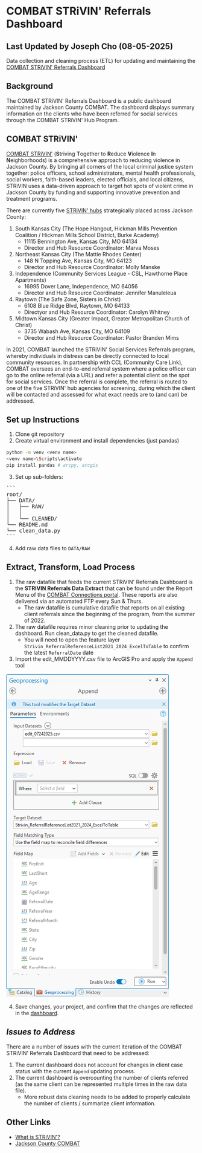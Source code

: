 # COMBAT STRiVIN' Referrals Dashboard
## Last Updated by Joseph Cho (08-05-2025)

Data collection and cleaning process (ETL) for updating and maintaining the [COMBAT STRiVIN' Referrals Dashboard](https://combat-geospatial-hub-jacksoncomo.hub.arcgis.com/apps/3e27cf2d103d417e82a2bf7f254ccbac/explore)

## Background 
The COMBAT STRiVIN' Referrals Dashboard is a public dashboard maintained by Jackson County COMBAT. The dashboard displays summary information on the clients who have been referred for social services through the COMBAT STRiVIN' Hub Program. 

## COMBAT STRiVIN' 

[COMBAT STRiVIN'](https://www.jacksoncountycombat.com/referrals) (**S**triving **T**ogether to **R**educe **V**iolence **I**n **N**eighborhoods) is a comprehensive approach to reducing violence in Jackson County. By bringing all corners of the local criminal justice system together: police officers, school administrators, mental health professionals, social workers, faith-based leaders, elected officials, and local citizens, STRiVIN uses a data-driven approach to target hot spots of violent crime in Jackson County by funding and supporting innovative prevention and treatment programs. 

There are currently five [STRiVIN' hubs](https://www.jacksoncountycombat.com/858/STRiVIN-Hubs) strategically placed across Jackson County: 
1. South Kansas City (The Hope Hangout, Hickman Mills Prevention Coalition / Hickman Mills School District, Burke Academy)
    - 11115 Bennington Ave, Kansas City, MO 64134
    - Director and Hub Resource Coordinator: Marva Moses
2. Northeast Kansas City (The Mattie Rhodes Center)
    - 148 N Topping Ave, Kansas City, MO 64123
    - Director and Hub Resource Coordinator: Molly Manske
3. Independence (Community Services League - CSL, Hawthorne Place Apartments)
    - 16995 Dover Lane, Independence, MO 64056
    - Director and Hub Resource Coordinator: Jennifer Manuleleua
4. Raytown (The Safe Zone, Sisters in Christ)
    - 6108 Blue Ridge Blvd, Raytown, MO 64133
    - Directyor and Hub Resource Coordinator: Carolyn Whitney
5. Midtown Kansas City (Greater Impact, Greater Metropolitan Church of Christ)
    - 3735 Wabash Ave, Kansas City, MO 64109
    - Director and Hub Resource Coordinator: Pastor Branden Mims

In 2021, COMBAT launched the STRiVIN' Social Services Referrals program, whereby individuals in distress can be directly connected to local community resources. In partnership with CCL (Community Care Link), COMBAT oversees an end-to-end referral system where a police officer can go to the online referral (via a URL) and refer a potential client on the spot for social services. Once the referral is complete, the referral is routed to one of the five STRiVIN' hub agencies for screening, during which the client will be contacted and assessed for what exact needs are to (and can) be addressed. 

## Set up Instructions
1. Clone git repository 
2. Create virtual environment and install dependencies (just pandas)
```bash
python -m venv <venv name>
<venv name>\Scripts\activate
pip install pandas # arcpy, arcgis
```
3. Set up sub-folders: 
<pre>
```
root/
├── DATA/
│   ├── RAW/
│   │   
│   └── CLEANED/
└── README.md
└── clean_data.py
```
</pre>
4. Add raw data files to `DATA/RAW`

## Extract, Transform, Load Process 
1. The raw datafile that feeds the current STRiVIN' Referrals Dashboard is the **STRIVIN Referrals Data Extract** that can be found under the Report Menu of the [COMBAT Connections portal](https://combatconnections.org/). These reports are also delivered via an automated FTP every Sun & Thurs.
    - The raw datafile is cumulative datafile that reports on all existing client referrals since the beginning of the program, from the summer of 2022. 
2. The raw datafile requires minor cleaning prior to updating the dashboard. Run clean_data.py to get the cleaned datafile.
    - You will need to open the feature layer `Strivin_ReferralReferenceList2021_2024_ExcelToTable` to confirm the latest `ReferralDate` date
3. Import the edit_MMDDYYYY.csv file to ArcGIS Pro and apply the `Append` tool 

![How to Append](how_to_append.png "How to append new data to feature layer")

4. Save changes, your project, and confirm that the changes are reflected in the [dashboard](https://combat-geospatial-hub-jacksoncomo.hub.arcgis.com/apps/3e27cf2d103d417e82a2bf7f254ccbac/explore).

## ***Issues to Address***
There are a number of issues with the current iteration of the COMBAT STRiVIN' Referrals Dashboard that need to be addressed:
1. The current dashboard does not account for changes in client case status with the current `Append` updating process.
2. The current dashboard is overcounting the number of clients referred (as the same client can be represented multiple times in the raw data file). 
    - More robust data cleaning needs to be added to properly calculate the number of clients / summarize client information.

## Other Links
- [What is STRiVIN'?](https://www.jacksoncountycombat.com/1030/What-Is-STRiVIN)
- [Jackson County COMBAT](https://www.jacksoncountycombat.com/)